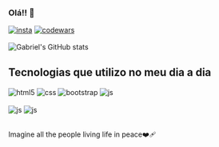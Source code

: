 ### Olá!! 🫶

[![insta](https://img.shields.io/badge/Instagram-E4405F?style=for-the-badge&logo=instagram&logoColor=white)](https://www.instagram.com/gfiss1/)
[![codewars](https://img.shields.io/badge/Codewars-B1361E?style=for-the-badge&logo=Codewars&logoColor=white)](https://www.codewars.com/users/gabrielfiss1)
<br><br>
 ![Gabriel's GitHub stats](https://github-readme-stats.vercel.app/api?username=gabrielfiss1&show_icons=true&theme=radical)
<!-- <img src="https://lh3.googleusercontent.com/X-IThFGsYA1cgGn9c1oe_0upPd4tak9s7ilevL7YXW7RzS7fVGYse6B7LRlH4mYe5m4GvM7mKlkDEGMu7SUXgAM9J0mJZ2MpOfot625Au3kuXCLbGSLgeQbI-5n2ixFoaT_v9znaVPUKm5Scvw9wkWPKa7iIftb5XbD9pbDMs_fb-gOgy-agCF9A2zcxJHwaeyak8bbcBXhNf9xPTFMu_jdKy567zItjT6XFt7hE8ZTdrdu2bXLBO7D1HESZZq4ckQfvQKPCD1-K98Ph3e5A7HJwCPRxkNEi70FeSMuDZ5DAc9ivTz8Lo9cSSAuAkGifDDvUJ4TOPJogQOJ-EGY1DLWihjH8J6gLastvCSPh-raQnWtHH96MfpYpSpAgH8lmvVVYPPEcGQJI0cvVznczJj1k38D_fBoNkMlb4H8DeQLEilfUZHm3Dl3xp1b7OyvG5tcKRfn_aNgoBeeTQ2HAUUU_Yuh06JPAsoUaXkCP3e8VxXPLmKSLFmUnM2cBp7jldDEDRBCUdV9jB9hwI3qjRiLigSi1yg4UxUBTmoGWuj27tGrR5wq0IF19MLThVRMhr-6fvgpbChvFcY0DKmkWbswIZrVcrfgaEK5DM4SPm_UHPHo6MlGVOJRBk7EDB4ZS4d_BGV75yyNZfUms9FkwekreYcajnj5fTwCkkR9LBL4CAjd00wrtx4UuA3b72mTQ6LLqYbLKAXRKh8L72s05PifqiNlh44O2wz7hfrNdTfAnNYqAk-D8pF_IsN28p6a1eevJZnvXNDIP0i7ANCIa-HUgZOXOpovmgJniMix2wKOZB2Tj9SMAXUbItAhlcUTPp7Vy06NNT6gwTqsmbzKMz8n_T_y6gStWunBO40Gxakme2Pl3qzKoNDGZZAdCqSYPSX8vIUWHMr173648ejw22d00ln7YxBoLJTr5SHXYGypSShz6Klx1KzA7Dtn7HNczn8--Qi2Aw3PaF0fRPG1a=w894-h894-s-no?authuser=0?v=4" width=200 height=195><br><sub>Gabriel Afonso Fiss</sub>  -->

## Tecnologias que utilizo no meu dia a dia

<div style="display: inline_block">
<img align="center" alt="html5" src="https://img.shields.io/badge/HTML5-E34F26?style=for-the-badge&logo=html5&logoColor=white">
<img align="center" alt="css" src="https://img.shields.io/badge/CSS3-1572B6?style=for-the-badge&logo=css3&logoColor=white">
<img align="center" alt="bootstrap" src="https://img.shields.io/badge/Bootstrap-563D7C?style=for-the-badge&logo=bootstrap&logoColor=white">
<img align="center" alt="js" src="https://img.shields.io/badge/JavaScript-F7DF1E?style=for-the-badge&logo=javascript&logoColor=black">
 <br><br>
  <img align="center" alt="js" src="https://img.shields.io/badge/PHP-777BB4?style=for-the-badge&logo=php&logoColor=white">
  <img align="center" alt="js" src="https://img.shields.io/badge/Java-ED8B00?style=for-the-badge&logo=openjdk&logoColor=white">
</div>
<br>
<p>Imagine all the people living life in peace❤️‍🩹</p>
